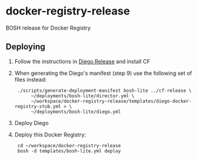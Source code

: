 # docker-registry-release
BOSH release for Docker Registry

## Deploying

1. Follow the instructions in [Diego Release](https://github.com/cloudfoundry-incubator/diego-release) and install CF

1. When generating the Diego's manifest (step 9) use the following set of files instead: 

        ./scripts/generate-deployment-manifest bosh-lite ../cf-release \
             ~/deployments/bosh-lite/director.yml \
             ~/workspace/docker-registry-release/templates/diego-docker-registry-stub.yml > \
             ~/deployments/bosh-lite/diego.yml

1. Deploy Diego
1. Deploy this Docker Registry:

        cd ~/workspace/docker-registry-release
        bosh -d templates/bosh-lite.yml deploy 